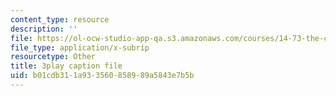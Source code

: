 ```yaml
---
content_type: resource
description: ''
file: https://ol-ocw-studio-app-qa.s3.amazonaws.com/courses/14-73-the-challenge-of-world-poverty-spring-2011/b01cdb311a933560858989a5843e7b5b_7y67IP6XTPc.srt
file_type: application/x-subrip
resourcetype: Other
title: 3play caption file
uid: b01cdb31-1a93-3560-8589-89a5843e7b5b
---
```

